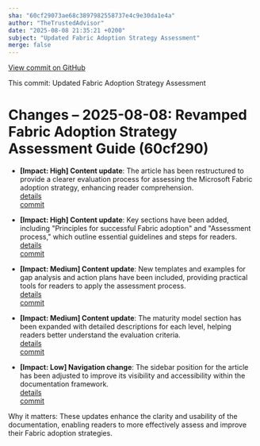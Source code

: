 ```yaml
---
sha: "60cf29073ae68c3897982558737e4c9e30da1e4a"
author: "TheTrustedAdvisor"
date: "2025-08-08 21:35:21 +0200"
subject: "Updated Fabric Adoption Strategy Assessment"
merge: false
---
```


[View commit on GitHub](https://github.com/TheTrustedAdvisor/FabricAdoptionFramework/commit/60cf29073ae68c3897982558737e4c9e30da1e4a)

This commit: Updated Fabric Adoption Strategy Assessment

# Changes – 2025-08-08: Revamped Fabric Adoption Strategy Assessment Guide (60cf290)

- **[Impact: High] Content update**: The article has been restructured to provide a clearer evaluation process for assessing the Microsoft Fabric adoption strategy, enhancing reader comprehension.  
   [details](/docs/about/changes/2025-08-08-assess-your-fabric-adoption-strategy)  
   [commit](https://github.com/TheTrustedAdvisor/FabricAdoptionFramework/commit/60cf29073ae68c3897982558737e4c9e30da1e4a)

- **[Impact: High] Content update**: Key sections have been added, including "Principles for successful Fabric adoption" and "Assessment process," which outline essential guidelines and steps for readers.  
   [details](/docs/about/changes/2025-08-08-assess-your-fabric-adoption-strategy)  
   [commit](https://github.com/TheTrustedAdvisor/FabricAdoptionFramework/commit/60cf29073ae68c3897982558737e4c9e30da1e4a)

- **[Impact: Medium] Content update**: New templates and examples for gap analysis and action plans have been included, providing practical tools for readers to apply the assessment process.  
   [details](/docs/about/changes/2025-08-08-assess-your-fabric-adoption-strategy)  
   [commit](https://github.com/TheTrustedAdvisor/FabricAdoptionFramework/commit/60cf29073ae68c3897982558737e4c9e30da1e4a)

- **[Impact: Medium] Content update**: The maturity model section has been expanded with detailed descriptions for each level, helping readers better understand the evaluation criteria.  
   [details](/docs/about/changes/2025-08-08-assess-your-fabric-adoption-strategy)  
   [commit](https://github.com/TheTrustedAdvisor/FabricAdoptionFramework/commit/60cf29073ae68c3897982558737e4c9e30da1e4a)

- **[Impact: Low] Navigation change**: The sidebar position for the article has been adjusted to improve its visibility and accessibility within the documentation framework.  
   [details](/docs/about/changes/2025-08-08-assess-your-fabric-adoption-strategy)  
   [commit](https://github.com/TheTrustedAdvisor/FabricAdoptionFramework/commit/60cf29073ae68c3897982558737e4c9e30da1e4a)

Why it matters: These updates enhance the clarity and usability of the documentation, enabling readers to more effectively assess and improve their Fabric adoption strategies.
